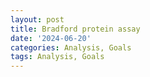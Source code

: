 ```yaml
---
layout: post
title: Bradford protein assay
date: '2024-06-20'
categories: Analysis, Goals
tags: Analysis, Goals
---
```

